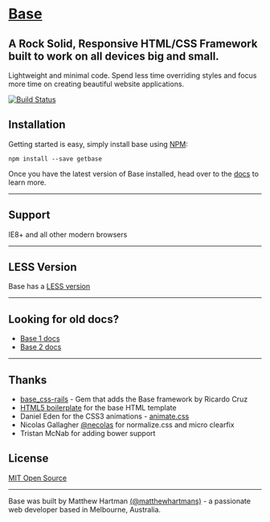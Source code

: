# [Base](http://getbase.org)

## A Rock Solid, Responsive HTML/CSS Framework built to work on all devices big and small.
Lightweight and minimal code. Spend less time overriding styles and focus more time on creating beautiful website applications.

[![Build Status](https://travis-ci.org/matthewhartman/base.svg?branch=master)](https://travis-ci.org/matthewhartman/base)

## Installation
Getting started is easy, simply install base using [NPM](https://www.npmjs.com/):

    npm install --save getbase

Once you have the latest version of Base installed, head over to the [docs](http://getbase.org/docs/) to learn more.

* * *

## Support
IE8+ and all other modern browsers

* * *

## LESS Version
Base has a [LESS version](https://github.com/matthewhartman/base/tree/base-less)

* * *

## Looking for old docs?
- [Base 1 docs](http://getbase.org/v1-docs/)
- [Base 2 docs](http://getbase.org/v2-docs/)

* * *

## Thanks
- [base_css-rails](https://github.com/rkrdo/base_css-rails) - Gem that adds the Base framework by Ricardo Cruz
- [HTML5 boilerplate](https://html5boilerplate.com/) for the base HTML template
- Daniel Eden for the CSS3 animations - [animate.css](http://daneden.github.io/animate.css/)
- Nicolas Gallagher [@necolas](https://twitter.com/necolas) for normalize.css and micro clearfix
- Tristan McNab for adding bower support

## License
[MIT Open Source](https://opensource.org/licenses/MIT)

* * *

Base was built by Matthew Hartman [(@matthewhartmans)](http://twitter.com/matthewhartmans) - a passionate web developer based in Melbourne, Australia.